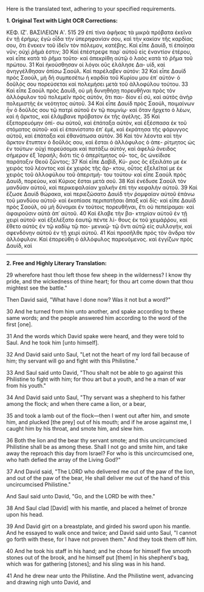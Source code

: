 Here is the translated text, adhering to your specified requirements.

**1. Original Text with Light OCR Corrections:**

KEΦ. ΙΖʹ. ΒΑΣΙΛΕΙΩΝ Αʹ. 515
29 ἐπὶ τίνα ἀφῆκας τὰ μικρὰ πρόβατα ἐκεῖνα ἐν τῇ ἐρήμῳ; ἐγὼ οἶδα τὴν
ὑπερηφανίαν σου, καὶ τὴν κακίαν τῆς καρδίας σου, ὅτι ἕνεκεν τοῦ
ἰδεῖν τὸν πόλεμον, κατέβης. Καὶ εἶπε Δαυίδ, τί ἐποίησα νῦν;
οὐχὶ ῥῆμά ἐστιν; 30 Καὶ ἐπέστρεψε παρ᾿ αὐτοῦ εἰς ἐναντίον ἑτέρου,
καὶ εἶπε κατὰ τὸ ῥῆμα τοῦτο· καὶ ἀπεκρίθη αὐτῷ ὁ λαὸς κατὰ
τὸ ῥῆμα τοῦ πρώτου. 31 Καὶ ἠκούσθησαν οἱ λόγοι οὓς ἐλάλησε Δα-
υίδ, καὶ ἀνηγγέλθησαν ὀπίσω Σαούλ. Καὶ παρέλαβεν αὐτόν: 32 Καὶ
εἶπε Δαυίδ πρὸς Σαούλ, μὴ δὴ συμπεσέτω ἡ καρδία τοῦ Κυρίου
μου ἐπ᾿ αὐτόν· ὁ δοῦλός σου πορεύσεται καὶ πολεμήσει μετὰ τοῦ
ἀλλοφύλου τούτου. 33 Καὶ εἶπε Σαούλ πρὸς Δαυίδ, οὐ μὴ δυνηθήσῃ
πορευθῆναι πρὸς τὸν ἀλλόφυλον τοῦ πολεμεῖν πρὸς αὐτόν, ὅτι παι-
δίον εἶ σύ, καὶ αὐτὸς ἀνὴρ πολεμιστὴς ἐκ νεότητος αὐτοῦ. 34 Καὶ
εἶπε Δαυίδ πρὸς Σαούλ, ποιμαίνων ἦν ὁ δοῦλός σου τῷ πατρὶ
αὐτοῦ ἐν τῷ ποιμνίῳ· καὶ ὅταν ἤρχετο ὁ λέων, καὶ ἡ ἄρκτος,
καὶ ἐλάμβανε πρόβατον ἐκ τῆς ἀγέλης. 35 Καὶ ἐξεπορευόμην ὀπί-
σω αὐτοῦ, καὶ ἐπάταξα αὐτόν, καὶ ἐξέσπασα ἐκ τοῦ στόματος
αὐτοῦ· καὶ εἰ ἐπανίστατο ἐπ᾿ ἐμέ, καὶ ἐκράτησα τῆς φάρυγγος
αὐτοῦ, καὶ ἐπάταξα καὶ ἐθανάτωσα αὐτόν. 36 Καὶ τὸν λέοντα καὶ
τὴν ἄρκτον ἔτυπτεν ὁ δοῦλός σου, καὶ ἔσται ὁ ἀλλόφυλος ὁ ἀπε-
ρίτμητος ὡς ἐν τούτων· οὐχὶ πορεύσομαι καὶ πατάξω αὐτόν, καὶ
ἀφελῶ ὄνειδος σήμερον ἐξ Ἰσραήλ; διότι τίς ὁ ἀπερίτμητος οὗ-
τος, ὃς ὠνείδισε παράταξιν Θεοῦ ζῶντος; 37 Καὶ εἶπε Δαβίδ, Κύ-
ριος ὃς ἐξειλάτο με ἐκ χειρὸς τοῦ λέοντος καὶ ἐκ χειρὸς τῆς ἄρ-
κτου, οὗτος ἐξελεῖταί με ἐκ χειρὸς τοῦ ἀλλοφύλου τοῦ ἀπεριτμή-
του τούτου· καὶ εἶπε Σαούλ πρὸς Δαυίδ, πορεύου, καὶ Κύριος
ἔσται μετὰ σοῦ. 38 Καὶ ἐνέδυσε Σαοὺλ τὸν μανδύαν αὐτοῦ, καὶ
περικεφαλαίαν χαλκῆν ἐπὶ τὴν κεφαλὴν αὐτοῦ. 39 Καὶ ἔζωσε Δαυίδ
θώρακα, καὶ περιεζώσατο Δαυὶδ τὴν ῥομφαίαν αὐτοῦ ἐπάνω τοῦ
μανδύου αὐτοῦ· καὶ ἐκοπίασε περιπατῆσαι ἅπαξ καὶ δίς· καὶ εἶπε
Δαυίδ πρὸς Σαούλ, οὐ μὴ δύνομαι ἐν τούτοις πορευθῆναι, ἔτι οὐ
πεπείραμαι· καὶ ἀφαιροῦσιν αὐτὰ ἀπ᾿ αὐτοῦ. 40 Καὶ ἔλαβε τὴν βα-
κτηρίαν αὐτοῦ ἐν τῇ χειρὶ αὐτοῦ· καὶ ἐξελέξατο ἑαυτῷ πέντε λί-
θους ἐκ τοῦ χειμάῤῥου, καὶ ἔθετο αὐτὸς ἐν τῷ καδίῳ τῷ ποι-
μενικῷ· τῷ ὄντι αὐτῷ εἰς συλλογήν, καὶ σφενδόνην αὐτοῦ ἐν τῇ
χειρὶ αὐτοῦ. 41 Καὶ προσῆλθε πρὸς τὸν ἄνδρα τὸν ἀλλόφυλον. Καὶ
ἐπορεύθη ὁ ἀλλόφυλος παρευόμενος. καὶ ἐγγίζων πρὸς Δαυίδ, καὶ

---

**2. Free and Highly Literary Translation:**

29 wherefore hast thou left those few sheep in the wilderness? I know thy pride, and the wickedness of thine heart; for thou art come down that thou mightest see the battle."

Then David said, "What have I done now? Was it not but a word?"

30 And he turned from him unto another, and spake according to these same words; and the people answered him according to the word of the first [one].

31 And the words which David spake were heard, and they were told to Saul. And he took him [unto himself].

32 And David said unto Saul, "Let not the heart of my lord fail because of him; thy servant will go and fight with this Philistine."

33 And Saul said unto David, "Thou shalt not be able to go against this Philistine to fight with him; for thou art but a youth, and he a man of war from his youth."

34 And David said unto Saul, "Thy servant was a shepherd to his father among the flock; and when there came a lion, or a bear,

35 and took a lamb out of the flock—then I went out after him, and smote him, and plucked [the prey] out of his mouth; and if he arose against me, I caught him by his throat, and smote him, and slew him.

36 Both the lion and the bear thy servant smote; and this uncircumcised Philistine shall be as among these. Shall I not go and smite him, and take away the reproach this day from Israel? For who is this uncircumcised one, who hath defied the array of the Living God?"

37 And David said, "The LORD who delivered me out of the paw of the lion, and out of the paw of the bear, He shall deliver me out of the hand of this uncircumcised Philistine."

And Saul said unto David, "Go, and the LORD be with thee."

38 And Saul clad [David] with his mantle, and placed a helmet of bronze upon his head.

39 And David girt on a breastplate, and girded his sword upon his mantle. And he essayed to walk once and twice; and David said unto Saul, "I cannot go forth with these, for I have not proven them." And they took them off him.

40 And he took his staff in his hand; and he chose for himself five smooth stones out of the brook, and he himself put [them] in his shepherd's bag, which was for gathering [stones]; and his sling was in his hand.

41 And he drew near unto the Philistine. And the Philistine went, advancing and drawing nigh unto David, and